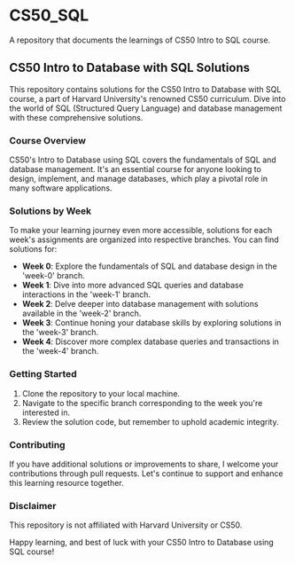 # CS50_SQL

A repository that documents the learnings of CS50 Intro to SQL course.

## CS50 Intro to Database with SQL Solutions

This repository contains solutions for the CS50 Intro to Database with SQL course, a part of Harvard University's renowned CS50 curriculum. Dive into the world of SQL (Structured Query Language) and database management with these comprehensive solutions.

### Course Overview

CS50's Intro to Database using SQL covers the fundamentals of SQL and database management. It's an essential course for anyone looking to design, implement, and manage databases, which play a pivotal role in many software applications.

### Solutions by Week

To make your learning journey even more accessible, solutions for each week's assignments are organized into respective branches. You can find solutions for:

- **Week 0**: Explore the fundamentals of SQL and database design in the 'week-0' branch.
- **Week 1**: Dive into more advanced SQL queries and database interactions in the 'week-1' branch.
- **Week 2**: Delve deeper into database management with solutions available in the 'week-2' branch.
- **Week 3**: Continue honing your database skills by exploring solutions in the 'week-3' branch.
- **Week 4**: Discover more complex database queries and transactions in the 'week-4' branch.

### Getting Started

1. Clone the repository to your local machine.
2. Navigate to the specific branch corresponding to the week you're interested in.
3. Review the solution code, but remember to uphold academic integrity.

### Contributing

If you have additional solutions or improvements to share, I welcome your contributions through pull requests. Let's continue to support and enhance this learning resource together.

### Disclaimer

This repository is not affiliated with Harvard University or CS50.

Happy learning, and best of luck with your CS50 Intro to Database using SQL course!
